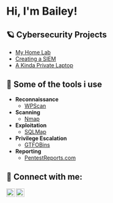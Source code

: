 <h1>Hi, I'm Bailey!


<h2>🪐 Cybersecurity Projects</h2>

- [My Home Lab](https://github.com/Stradestack/)
- [Creating a SIEM](https://github.com/Stradestack/)
- [A Kinda Private Laptop](https://github.com/Stradestack/)

<h2>🔧 Some of the tools i use</h2>

- <b>Reconnaissance</b>
  - [WPScan](https://github.com/Stradestack/)
- <b>Scanning</b>
  - [Nmap](https://github.com/Stradestack/)
- <b>Exploitation</b>
  - [SQLMap](https://github.com/Stradestack/)
- <b>Privilege Escalation</b>
  - [GTFOBins](https://github.com/Stradestack/)
- <b>Reporting</b>
  - [PentestReports.com](https://github.com/Stradestack/)

<h2> 💬 Connect with me:</h2>

[<img align="left" alt="Baileyfullerton | Twitter" width="22px" src="https://cdn.jsdelivr.net/npm/simple-icons@v3/icons/twitter.svg" />][twitter]
[<img align="left" alt="Baileyfullerton | LinkedIn" width="22px" src="https://cdn.jsdelivr.net/npm/simple-icons@v3/icons/linkedin.svg" />][linkedin]

[twitter]: https://twitter.com/baileyfullerton
[linkedin]: https://linkedin.com/in/baileyfullerton

<!--
**stradestack/stradestack** is a ✨ _special_ ✨ repository because its `README.md` (this file) appears on your GitHub profile.

Here are some ideas to get you started:

- 🔭 I’m currently working on ...
- 🌱 I’m currently learning ...
- 👯 I’m looking to collaborate on ...
- 🤔 I’m looking for help with ...
- 💬 Ask me about ...
- 📫 How to reach me: ...
- 😄 Pronouns: ...
- ⚡ Fun fact: ...
-->
